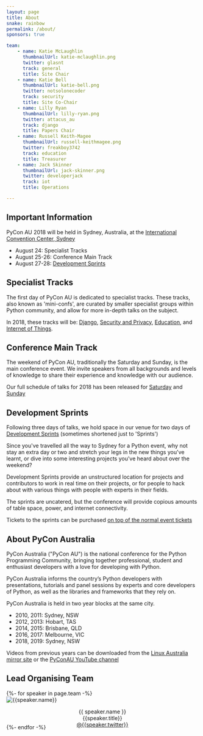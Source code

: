 ```yaml
---
layout: page
title: About 
snake: rainbow
permalink: /about/
sponsors: true

team: 
    - name: Katie McLaughlin
      thumbnailUrl: katie-mclaughlin.png
      twitter: glasnt 
      track: general
      title: Site Chair
    - name: Katie Bell
      thumbnailUrl: katie-bell.png
      twitter: notsolonecoder
      track: security
      title: Site Co-Chair
    - name: Lilly Ryan
      thumbnailUrl: lilly-ryan.png
      twitter: attacus_au
      track: django
      title: Papers Chair
    - name: Russell Keith-Magee
      thumbnailUrl: russell-keithmagee.png
      twitter: freakboy3742
      track: education
      title: Treasurer
    - name: Jack Skinner
      thumbnailUrl: jack-skinner.png
      twitter: developerjack
      track: iot
      title: Operations

---
```


## Important Information

PyCon AU 2018 will be held in Sydney, Australia, at the [International Convention Center, Sydney](https://www.iccsydney.com.au)

- August 24: Specialist Tracks
- August 25-26: Conference Main Track 
- August 27-28: [Development Sprints](/sprints)


## Specialist Tracks

The first day of PyCon AU is dedicated to specialist tracks. These tracks, also known as 'mini-confs', are curated
by smaller specialist groups within Python community, and allow for more in-depth talks on the subject. 

In 2018, these tracks will be: [Django](/djangoconau), [Security and Privacy](/security-and-privacy), [Education](/education), and [Internet of Things](/internet-of-things).

## Conference Main Track

The weekend of PyCon AU, traditionally the Saturday and Sunday, is the main conference event. We invite speakers from all backgrounds and levels of knowledge to share their experience and knowledge with our audience. 

Our full schedule of talks for 2018 has been released for [Saturday](/schedule/saturday) and [Sunday](/schedule/sunday)

## Development Sprints

Following three days of talks, we hold space in our venue for two days of [Development Sprints](/sprints) (sometimes shortened just to 'Sprints')

Since you've travelled all the way to Sydney for a Python event, why not stay an extra day or two and stretch your legs in the new things you've learnt, or dive into some interesting projects you've heard about over the weekend?

Development Sprints provide an unstructured location for projects and contributors to work in real time on their projects, or for people to hack about with various things with people with experts in their fields. 

The sprints are uncatered, but the conference will provide copious amounts of table space, power, and internet connectivity. 

Tickets to the sprints can be purchased [on top of the normal event tickets](/attend/ticket-tiers)

## About PyCon Australia

PyCon Australia ("PyCon AU") is the national conference for the Python
Programming Community, bringing together professional, student and enthusiast developers
with a love for developing with Python.

PyCon Australia informs the country’s Python developers with presentations,
tutorials and panel sessions by experts and core developers of Python, as well
as the libraries and frameworks that they rely on.

PyCon Australia is held in two year blocks at the same city.

- 2010, 2011: Sydney, NSW
- 2012, 2013: Hobart, TAS
- 2014, 2015: Brisbane, QLD
- 2016, 2017: Melbourne, VIC
- 2018, 2019: Sydney, NSW

Videos from previous years can be downloaded from the [Linux Australia mirror site](http://mirror.linux.org.au/pycon-au/) or the [PyConAU YouTube channel](https://www.youtube.com/user/PyConAU/playlists)


## Lead Organising Team

<div class="row">
<div class="offset-lg-1"></div>
{%- for speaker in page.team -%}
  <div class="col-12 col-lg-2">
    <img class="rounded-circle speaker-picture border-{{speaker.track}} mx-auto" style="max-height: 166px"  alt="{{speaker.name}}" src="{{ site.baseurl | append: '/static/img/people/' | append: speaker.thumbnailUrl }}">
    <p align="center" style="margin-bottom: -10px"><span class="speaker_name" style="white-space: nowrap">{{ speaker.name }}</span>
    <br>{{speaker.title}}
    <br><a href="https://twitter.com/{{ speaker.twitter}}">@{{speaker.twitter}}</a>
    </p>
  </div>
{%- endfor -%}
</div>

